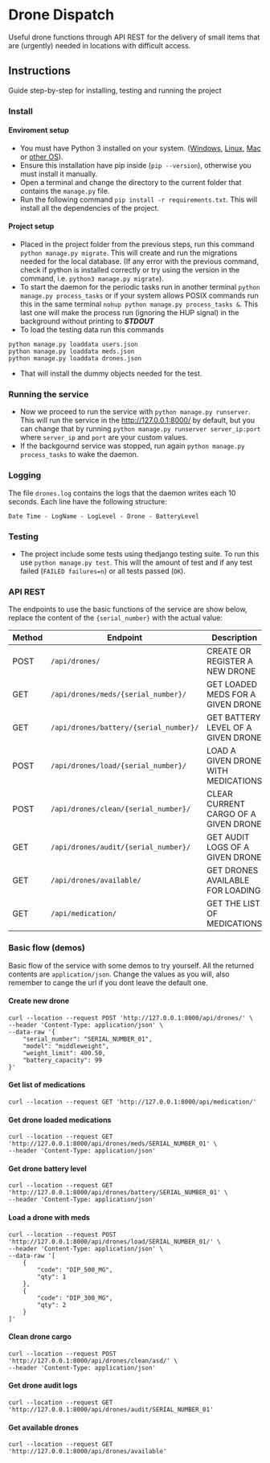 # Drone Dispatch

Useful drone functions through API REST for the delivery of small items that are (urgently) 
needed in locations with difficult access.

## Instructions

Guide step-by-step for installing, testing and running the project

### Install

#### Enviroment setup
- You must have Python 3 installed on your system. ([Windows][1], 
[Linux][4], [Mac][2]
or [other OS][3]).
- Ensure this installation have pip inside (`pip --version`), otherwise you must install it manually.
- Open a terminal and change the directory to the current folder that contains the `manage.py` file.
- Run the following command `pip install -r requirements.txt`. This will install all the dependencies of the project.

#### Project setup
- Placed in the project folder from the previous steps, run this command `python manage.py migrate`. This will create
 and run the migrations needed for the local database. 
 (If any error with the previous command, check if python is installed correctly
or try using the version in the command, i.e. `python3 manage.py migrate`).
- To start the daemon for the periodic tasks run in another terminal `python manage.py process_tasks` 
or if your system allows POSIX commands run this in the same terminal `nohup python manage.py process_tasks &`. 
This last one will make the process run (ignoring the HUP signal) in the background without printing to _**STDOUT**_
- To load the testing data run this commands 

```shell script
python manage.py loaddata users.json
python manage.py loaddata meds.json
python manage.py loaddata drones.json
```
- That will install the dummy objects needed for the test. 

### Running the service
- Now we proceed to run the service with `python manage.py runserver`. 
This will run the service in the http://127.0.0.1:8000/ by default, but you can change that by
running `python manage.py runserver server_ip:port` 
where `server_ip` and `port` are your custom values.
- If the backgournd service was stopped, run again `python manage.py process_tasks` to wake the daemon.

### Logging
The file `drones.log` contains the logs that the daemon writes each 10 seconds. Each line have the
following structure:

`Date Time - LogName - LogLevel - Drone - BatteryLevel`

### Testing

- The project include some tests using thedjango testing suite. To run this use `python manage.py test`.
 This will the amount of test and if any test failed (`FAILED failures=n`) or all tests passed (`OK`).

### API REST

The endpoints to use the basic functions of the service are show below,
 replace the content of the `{serial_number}` with the actual value:

|Method |Endpoint|Description|
--- | --- | ---
|POST| `/api/drones/`                             |CREATE OR REGISTER A NEW DRONE|
|GET | `/api/drones/meds/{serial_number}/`        |GET LOADED MEDS FOR A GIVEN DRONE|
|GET | `/api/drones/battery/{serial_number}/`     |GET BATTERY LEVEL OF A GIVEN DRONE|
|POST| `/api/drones/load/{serial_number}/`        |LOAD A GIVEN DRONE WITH MEDICATIONS|
|POST| `/api/drones/clean/{serial_number}/`       |CLEAR CURRENT CARGO OF A GIVEN DRONE|
|GET | `/api/drones/audit/{serial_number}/`       |GET AUDIT LOGS OF A GIVEN DRONE|
|GET | `/api/drones/available/`                   |GET DRONES AVAILABLE FOR LOADING|
|GET | `/api/medication/`                         |GET THE LIST OF MEDICATIONS|
 
### Basic flow (demos)
Basic flow of the service with some demos to try yourself. All the returned contents are `application/json`. 
Change the values as you will, also remember to cange the url if you dont leave the default one.

#### Create new drone
```shell script
curl --location --request POST 'http://127.0.0.1:8000/api/drones/' \
--header 'Content-Type: application/json' \
--data-raw '{
    "serial_number": "SERIAL_NUMBER_01",
    "model": "middleweight",
    "weight_limit": 400.50,
    "battery_capacity": 99
}'
```

#### Get list of medications
```shell script
curl --location --request GET 'http://127.0.0.1:8000/api/medication/'
```

#### Get drone loaded medications
```shell script
curl --location --request GET 'http://127.0.0.1:8000/api/drones/meds/SERIAL_NUMBER_01' \
--header 'Content-Type: application/json'
```

#### Get drone battery level
```shell script
curl --location --request GET 'http://127.0.0.1:8000/api/drones/battery/SERIAL_NUMBER_01' \
--header 'Content-Type: application/json'
```

#### Load a drone with meds
```shell script
curl --location --request POST 'http://127.0.0.1:8000/api/drones/load/SERIAL_NUMBER_01/' \
--header 'Content-Type: application/json' \
--data-raw '[
    {
        "code": "DIP_500_MG",
        "qty": 1
    },
    {
        "code": "DIP_300_MG",
        "qty": 2
    }
]'
```

#### Clean drone cargo
```shell script
curl --location --request POST 'http://127.0.0.1:8000/api/drones/clean/asd/' \
--header 'Content-Type: application/json'
```

#### Get drone audit logs
```shell script
curl --location --request GET 'http://127.0.0.1:8000/api/drones/audit/SERIAL_NUMBER_01'
```

#### Get available drones
```shell script
curl --location --request GET 'http://127.0.0.1:8000/api/drones/available'
```


[1]: https://www.python.org/downloads/windows/

[2]: https://www.python.org/downloads/macos/

[3]: https://www.python.org/download/other/

[4]: https://www.python.org/downloads/source/